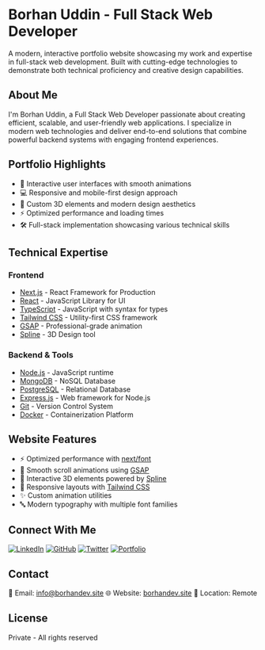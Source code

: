 # Borhan Uddin - Full Stack Web Developer

A modern, interactive portfolio website showcasing my work and expertise in full-stack web development. Built with cutting-edge technologies to demonstrate both technical proficiency and creative design capabilities.

## About Me

I'm Borhan Uddin, a Full Stack Web Developer passionate about creating efficient, scalable, and user-friendly web applications. I specialize in modern web technologies and deliver end-to-end solutions that combine powerful backend systems with engaging frontend experiences.

## Portfolio Highlights

- 🚀 Interactive user interfaces with smooth animations
- 💻 Responsive and mobile-first design approach
- 🎨 Custom 3D elements and modern design aesthetics
- ⚡ Optimized performance and loading times
- 🛠 Full-stack implementation showcasing various technical skills

## Technical Expertise

### Frontend

- [Next.js](https://nextjs.org/) - React Framework for Production
- [React](https://react.dev/) - JavaScript Library for UI
- [TypeScript](https://www.typescriptlang.org/) - JavaScript with syntax for types
- [Tailwind CSS](https://tailwindcss.com/) - Utility-first CSS framework
- [GSAP](https://greensock.com/gsap/) - Professional-grade animation
- [Spline](https://spline.design/) - 3D Design tool

### Backend & Tools

- [Node.js](https://nodejs.org/) - JavaScript runtime
- [MongoDB](https://www.mongodb.com/) - NoSQL Database
- [PostgreSQL](https://www.postgresql.org/) - Relational Database
- [Express.js](https://expressjs.com/) - Web framework for Node.js
- [Git](https://git-scm.com/) - Version Control System
- [Docker](https://www.docker.com/) - Containerization Platform

## Website Features

- ⚡ Optimized performance with [next/font](https://nextjs.org/docs/basic-features/font-optimization)
- 🎨 Smooth scroll animations using [GSAP](https://greensock.com/gsap/)
- 🎯 Interactive 3D elements powered by [Spline](https://spline.design/)
- 📱 Responsive layouts with [Tailwind CSS](https://tailwindcss.com/)
- ✨ Custom animation utilities
- 🔤 Modern typography with multiple font families

## Connect With Me

[![LinkedIn](https://img.shields.io/badge/LinkedIn-0077B5?style=for-the-badge&logo=linkedin&logoColor=white)](https://www.linkedin.com/in/your-profile)
[![GitHub](https://img.shields.io/badge/GitHub-100000?style=for-the-badge&logo=github&logoColor=white)](https://github.com/your-username)
[![Twitter](https://img.shields.io/badge/Twitter-1DA1F2?style=for-the-badge&logo=twitter&logoColor=white)](https://twitter.com/your-handle)
[![Portfolio](https://img.shields.io/badge/Portfolio-FF5722?style=for-the-badge&logo=google-chrome&logoColor=white)](https://borhandev.site/)

## Contact

📧 Email: info@borhandev.site
🌐 Website: [borhandev.site](https://borhandev.site/)
📍 Location: Remote

## License


Private - All rights reserved